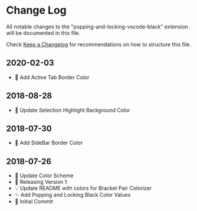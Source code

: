 # Change Log

All notable changes to the "popping-and-locking-vscode-black" extension will be documented in this file.

Check [Keep a Changelog](http://keepachangelog.com/) for recommendations on how to structure this file.

## 2020-02-03

- 💄 Add Active Tab Border Color

## 2018-08-28

- 🎨 Update Selection Highlight Background Color

## 2018-07-30

- 🎨 Add SideBar Border Color

## 2018-07-26

- 🎨 Update Color Scheme
- 🔖 Releasing Version 1
- 💡 Update README with colors for Bracket Pair Colorizer
- ✨ Add Popping and Locking Black Color Values
- 🎉 Initial Commit
